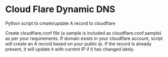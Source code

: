# Cloud Flare Dynamic DNS
Python script to create/update A record to cloudflare

Create cloudflare.conf file (a sample is included as cloudflare.conf.sample) as per your requirements.
If domain exists in your cloudflare account, script will create an A record based on your public ip.
If the record is already present, it will update it with current IP if it has changed lately.
